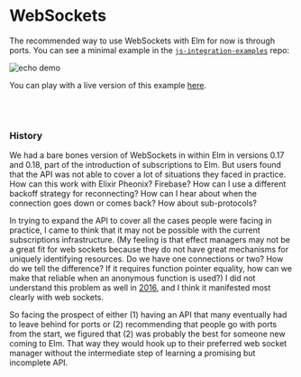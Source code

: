 # WebSockets

The recommended way to use WebSockets with Elm for now is through ports. You can see a minimal example in the [`js-integration-examples`](https://github.com/elm-community/js-integration-examples/) repo:

![echo demo](https://raw.githubusercontent.com/elm-community/js-integration-examples/master/websockets/demo.gif)

You can play with a live version of this example [here](https://ellie-app.com/8yYgw7y7sM2a1).


<br>

<br>

### History

We had a bare bones version of WebSockets in within Elm in versions 0.17 and 0.18, part of the introduction of subscriptions to Elm. But users found that the API was not able to cover a lot of situations they faced in practice. How can this work with Elixir Pheonix? Firebase? How can I use a different backoff strategy for reconnecting? How can I hear about when the connection goes down or comes back? How about sub-protocols?

In trying to expand the API to cover all the cases people were facing in practice, I came to think that it may not be possible with the current subscriptions infrastructure. (My feeling is that effect managers may not be a great fit for web sockets because they do not have great mechanisms for uniquely identifying resources. Do we have one connections or two? How do we tell the difference? If it requires function pointer equality, how can we make that reliable when an anonymous function is used?) I did not understand this problem as well in [2016](https://elm-lang.org/news/farewell-to-frp), and I think it manifested most clearly with web sockets.

So facing the prospect of either (1) having an API that many eventually had to leave behind for ports or (2) recommending that people go with ports from the start, we figured that (2) was probably the best for someone new coming to Elm. That way they would hook up to their preferred web socket manager without the intermediate step of learning a promising but incomplete API.
